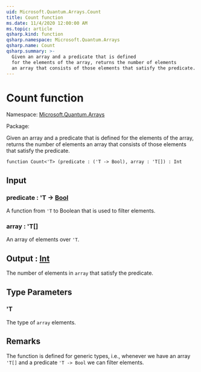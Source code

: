 ```yaml
---
uid: Microsoft.Quantum.Arrays.Count
title: Count function
ms.date: 11/4/2020 12:00:00 AM
ms.topic: article
qsharp.kind: function
qsharp.namespace: Microsoft.Quantum.Arrays
qsharp.name: Count
qsharp.summary: >-
  Given an array and a predicate that is defined
  for the elements of the array, returns the number of elements
  an array that consists of those elements that satisfy the predicate.
---
```


# Count function

Namespace: [Microsoft.Quantum.Arrays](xref:Microsoft.Quantum.Arrays)

Package: [](https://nuget.org/packages/)


Given an array and a predicate that is definedfor the elements of the array, returns the number of elementsan array that consists of those elements that satisfy the predicate.

```qsharp
function Count<'T> (predicate : ('T -> Bool), array : 'T[]) : Int
```


## Input

### predicate : 'T -> [Bool](xref:microsoft.quantum.lang-ref.bool)

A function from `'T` to Boolean that is used to filter elements.


### array : 'T[]

An array of elements over `'T`.



## Output : [Int](xref:microsoft.quantum.lang-ref.int)

The number of elements in `array` that satisfy the predicate.

## Type Parameters

### 'T

The type of `array` elements.

## Remarks

The function is defined for generic types, i.e., whenever we havean array `'T[]` and a predicate `'T -> Bool` we can filter elements.